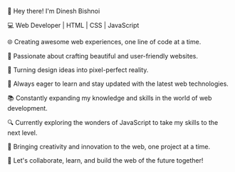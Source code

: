 👋 Hey there! I'm Dinesh Bishnoi

💻 Web Developer | HTML | CSS | JavaScript

🌐 Creating awesome web experiences, one line of code at a time.

🚀 Passionate about crafting beautiful and user-friendly websites.

🌈 Turning design ideas into pixel-perfect reality.

🎯 Always eager to learn and stay updated with the latest web technologies.

📚 Constantly expanding my knowledge and skills in the world of web development.

🔍 Currently exploring the wonders of JavaScript to take my skills to the next level.

🎨 Bringing creativity and innovation to the web, one project at a time.

📌 Let's collaborate, learn, and build the web of the future together!
